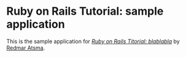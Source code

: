 # Ruby on Rails Tutorial: sample application

This is the sample application for [*Ruby on Rails Titorial: blablabla*](http://redmar.org/) by [Redmar Atsma](http://redmar.org/).